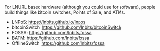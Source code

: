 For LNURL based hardware (although you could use for software), people build things like bitcoin switches, Points of Sale, and ATMs.

- LNPoS: https://lnbits.github.io/lnpos
- bitcoinSwitch: https://github.com/lnbits/bitcoinSwitch
- FOSSA: https://github.com/lnbits/fossa
- BATM: https://github.com/lnbits/fossa
- OfflineSwitch: https://github.com/lnbits/fossa
